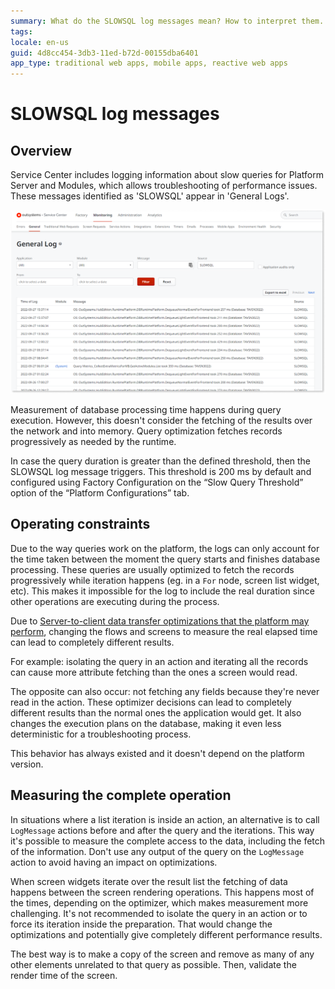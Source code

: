 ```yaml
---
summary: What do the SLOWSQL log messages mean? How to interpret them.
tags:
locale: en-us
guid: 4d8cc454-3db3-11ed-b72d-00155dba6401
app_type: traditional web apps, mobile apps, reactive web apps
---
```


# SLOWSQL log messages

## Overview

Service Center includes logging information about slow queries for Platform
Server and Modules, which allows troubleshooting of performance issues. These
messages identified as 'SLOWSQL' appear in 'General Logs'.

![Log viewer showing SLOWSQL messages](images/slowsql-log.png)

Measurement of database processing time happens during query execution.
However, this doesn't consider the fetching of the results over the network and
into memory. Query optimization fetches records progressively as needed by the
runtime.

In case the query duration is greater than the defined threshold, then the
SLOWSQL log message triggers. This threshold is 200 ms by default and
configured using Factory Configuration on the “Slow Query Threshold” option of
the “Platform Configurations” tab.

## Operating constraints

Due to the way queries work on the platform, the logs can only account for the
time taken between the moment the query starts and finishes database
processing. These queries are usually optimized to fetch the records
progressively while iteration happens (eg. in a `For` node, screen list widget,
etc). This makes it impossible for the log to include the real duration since
other operations are executing during the process.

Due to [Server-to-client data transfer optimizations that the platform may
perform](https://success.outsystems.com/Documentation/11/Developing_an_Application/Implement_Application_Logic/Server-to-client_data_transfer_optimization),
changing the flows and screens to measure the real elapsed time can lead to
completely different results.

For example: isolating the query in an action and iterating all the records can
cause more attribute fetching than the ones a screen would read.

The opposite can also occur: not fetching any fields because they're never
read in the action. These optimizer decisions can lead to completely different
results than the normal ones the application would get. It also changes the
execution plans on the database, making it even less deterministic for a
troubleshooting process.

This behavior has always existed and it doesn't depend on the platform
version.

## Measuring the complete operation

In situations where a list iteration is inside an action, an alternative is to
call `LogMessage` actions before and after the query and the iterations. This
way it's possible to measure the complete access to the data, including the
fetch of the information. Don't use any output of the query on the `LogMessage`
action to avoid having an impact on optimizations.

When screen widgets iterate over the result list the fetching of data happens
between the screen rendering operations. This happens most of the times,
depending on the optimizer, which makes measurement more challenging. It's not
recommended to isolate the query in an action or to force its iteration inside
the preparation. That would change the optimizations and potentially give
completely different performance results.

The best way is to make a copy of the screen and remove as many of any
other elements unrelated to that query as possible. Then, validate the render
time of the screen.
